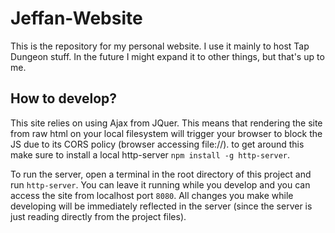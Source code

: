 # Jeffan-Website

This is the repository for my personal website. I use it mainly to host Tap Dungeon stuff. In the future I might expand it to other things, but that's up to me.

## How to develop?

This site relies on using Ajax from JQuer. This means that rendering the site from raw html on your local filesystem will trigger your browser to block the JS due to its CORS policy (browser accessing file://). to get around this make sure to install a local http-server `npm install -g http-server`. 

To run the server, open a terminal in the root directory of this project and run `http-server`. You can leave it running while you develop and you can access the site from localhost port `8080`. All changes you make while developing will be immediately reflected in the server (since the server is just reading directly from the project files).
